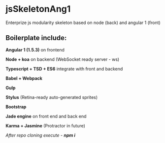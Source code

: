 # jsSkeletonAng1
Enterprize js modularity skeleton based on node (back) and angular 1 (front)

<h2> Boilerplate include: </h2>

<b>Angular 1  (1.5.3)</b>  on frontend

<b>Node + koa</b>   on backend   (WebSocket ready  server    - ws)

<b>Typescript + TSD + ES6</b> integrate with front and backend

<b>Babel + Webpack</b>

<b>Gulp</b>

<b>Stylus</b> (Retina-ready  auto-generated sprites)

<b>Bootstrap</b>

<b>Jade engine</b> on front end and back end

<b>Karma + Jasmine</b> (Protractor in future)




<i>After repo cloning execute -  <b>npm i</b> </i>

